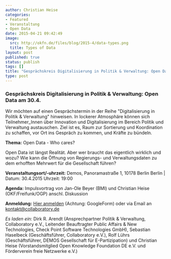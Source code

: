 ```yaml
---
author: Christian Heise
categories:
- Featured
- Veranstaltung
- Open Data
date: 2015-04-21 09:42:49
image:
  src: http://okfn.de/files/blog/2015-4/data-types.png
  title: Types of Data
layout: post
published: true
status: publish
tags: []
title: "Gesprächskreis Digitalisierung in Politik & Verwaltung: Open Data am 30.4."
type: post
---
```


### Gesprächskreis Digitalisierung in Politik & Verwaltung: Open Data am 30.4.

Wir möchten auf einen Gesprächstermin in der Reihe "Digitalisierung in Politik & Verwaltung" hinweisen. In lockerer Atmosphäre können sich Teilnehmer_Innen über Innovation und Digitalisierung im Bereich Politik und Verwaltung austauschen. Ziel ist es, Raum zur Sortierung und Koordination zu schaffen, vor Ort ins Gespräch zu kommen, und Kräfte zu bündeln.

**Thema:** Open Data - Who cares?

Open Data ist längst Realität. Aber wer braucht das eigentlich wirklich und wozu? Wie kann die Öffnung von Regierungs- und Verwaltungsdaten zu dem erhofften Mehrwert für die Gesellschaft führen?

**Veranstaltungsort/-uhrzeit:** Demos, Panoramastraße 1, 10178 Berlin Berlin | Datum: 30.4.2015 Uhrzeit: 19:00

**Agenda:** Impulsvortrag von Jan-Ole Beyer (BMI) und Christian Heise (OKF/Freifunk/OGP) anschl. Diskussion

**Anmeldung:** [Hier anmelden](http://goo.gl/forms/qyd9d2nd0F) (Achtung: GoogleForm) oder via Email an kontakt@collaboratory.de

_Es laden ein:_ Dirk R. Arendt (Ansprechpartner Politik & Verwaltung, Collaboratory e.V., Leitender Beauftragter Public Affairs & New Technologies, Check Point Software Technologies GmbH), Sebastian Haselbeck (Geschäftsführer, Collaboratory e.V.), Rolf Lührs (Geschäftsführer, DEMOS Gesellschaft für E-Partizipation) und Christian Heise (Vorstandsmitglied Open Knowledge Foundation DE e.V. und Förderverein freie Netzwerke e.V.)
